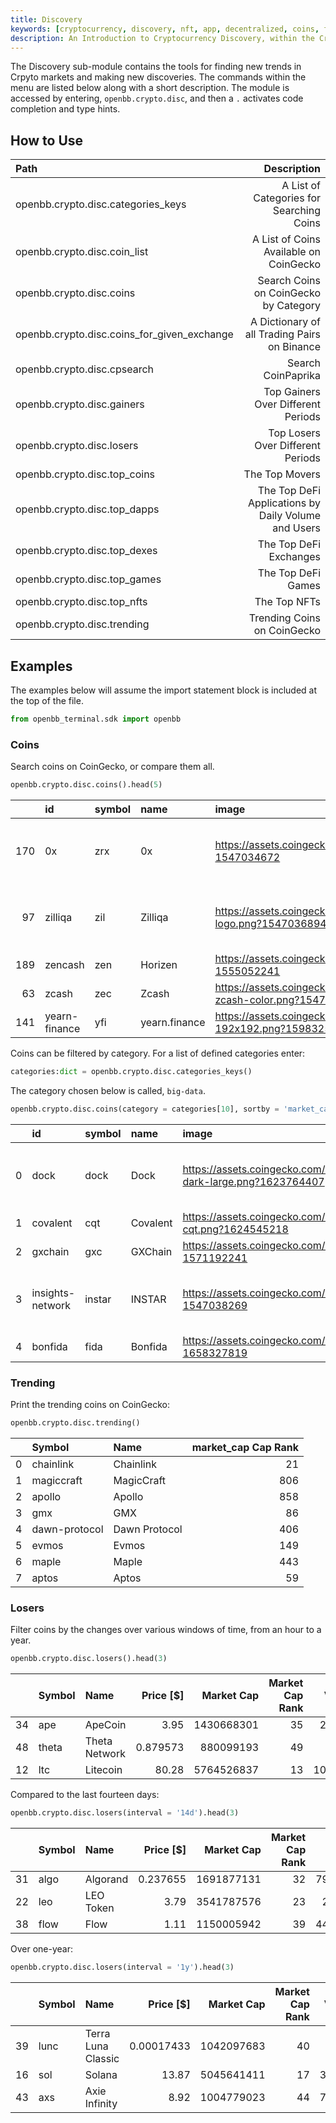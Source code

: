```yaml
---
title: Discovery
keywords: [cryptocurrency, discovery, nft, app, decentralized, coins, function, sub-module, openbb.crypto, openbb sdk, sdk, import statement, load, candles, find, active address, trades, coin_list, baas, trending, news]
description: An Introduction to Cryptocurrency Discovery, within the Cryptocurrency Menu, with a brief overview of the features.
---
```


The Discovery sub-module contains the tools for finding new trends in Crpyto markets and making new discoveries. The commands within the menu are listed below along with a short description. The module is accessed by entering, `openbb.crypto.disc`, and then a `.` activates code completion and type hints.

## How to Use

|Path |Description |
|:----|-----------:|
|openbb.crypto.disc.categories_keys |A List of Categories for Searching Coins |
|openbb.crypto.disc.coin_list |A List of Coins Available on CoinGecko |
|openbb.crypto.disc.coins |Search Coins on CoinGecko by Category |
|openbb.crypto.disc.coins_for_given_exchange |A Dictionary of all Trading Pairs on Binance |
|openbb.crypto.disc.cpsearch |Search CoinPaprika |
|openbb.crypto.disc.gainers |Top Gainers Over Different Periods |
|openbb.crypto.disc.losers |Top Losers Over Different Periods |
|openbb.crypto.disc.top_coins |The Top Movers |
|openbb.crypto.disc.top_dapps |The Top DeFi Applications by Daily Volume and Users |
|openbb.crypto.disc.top_dexes |The Top DeFi Exchanges |
|openbb.crypto.disc.top_games |The Top DeFi Games |
|openbb.crypto.disc.top_nfts |The Top NFTs |
|openbb.crypto.disc.trending |Trending Coins on CoinGecko |

## Examples

The examples below will assume the import statement block is included at the top of the file.

```python
from openbb_terminal.sdk import openbb
```

### Coins

Search coins on CoinGecko, or compare them all.

```python
openbb.crypto.disc.coins().head(5)
```

|     | id            | symbol   | name          | image                                                                                 |   current_price |   market_cap |   market_cap_rank |   fully_diluted_valuation |   total_volume |     high_24h |      low_24h |   price_change_24h |   price_change_percentage_24h |   market_cap_change_24h |   market_cap_change_percentage_24h |   circulating_supply |   total_supply |   max_supply |          ath |   ath_change_percentage | ath_date                 |         atl |   atl_change_percentage | atl_date                 | roi                                                                               | last_updated             |   price_change_percentage_14d_in_currency |   price_change_percentage_1h_in_currency |   price_change_percentage_1y_in_currency |   price_change_percentage_200d_in_currency |   price_change_percentage_24h_in_currency |   price_change_percentage_30d_in_currency |   price_change_percentage_7d_in_currency |
|----:|:--------------|:---------|:--------------|:--------------------------------------------------------------------------------------|----------------:|-------------:|------------------:|--------------------------:|---------------:|-------------:|-------------:|-------------------:|------------------------------:|------------------------:|-----------------------------------:|---------------------:|---------------:|-------------:|-------------:|------------------------:|:-------------------------|------------:|------------------------:|:-------------------------|:----------------------------------------------------------------------------------|:-------------------------|------------------------------------------:|-----------------------------------------:|-----------------------------------------:|-------------------------------------------:|------------------------------------------:|------------------------------------------:|-----------------------------------------:|
| 170 | 0x            | zrx      | 0x            | https://assets.coingecko.com/coins/images/863/large/0x.png?1547034672                 |       0.192066  |    162596592 |               171 |               1.91855e+08 |    7.92999e+06 |    0.198545  |    0.190939  |       -0.00511834  |                      -2.59572 |            -4.64766e+06 |                           -2.77897 |          8.47496e+08 |        1e+09   |      1e+09   |     2.5      |                -92.3016 | 2018-01-13T00:00:00.000Z |  0.120667   |                 59.3019 | 2020-03-13T02:27:49.563Z | {'times': 3.00137262387235, 'currency': 'usd', 'percentage': 300.137262387235}    | 2022-12-05T22:57:31.604Z |                                   6.39773 |                                 0.236744 |                                 -78.329  |                                   -48.4052 |                                 -2.59572  |                                  -31.7183 |                                -0.08195  |
|  97 | zilliqa       | zil      | Zilliqa       | https://assets.coingecko.com/coins/images/2687/large/Zilliqa-logo.png?1547036894      |       0.0227407 |    344299494 |                98 |               4.77046e+08 |    1.92004e+07 |    0.0235163 |    0.0226905 |       -0.000172456 |                      -0.75265 |            -2.93894e+06 |                           -0.84638 |          1.51564e+10 |        2.1e+10 |      2.1e+10 |     0.255376 |                -91.0876 | 2021-05-06T17:33:45.940Z |  0.00239616 |                849.86   | 2020-03-13T02:22:55.161Z | {'times': 1.131460045428967, 'currency': 'eth', 'percentage': 113.14600454289669} | 2022-12-05T22:57:22.010Z |                                   7.01544 |                                -0.119826 |                                 -67.7389 |                                   -52.7247 |                                 -0.752652 |                                  -30.9379 |                                -0.991144 |
| 189 | zencash       | zen      | Horizen       | https://assets.coingecko.com/coins/images/691/large/horizen.png?1555052241            |      10.64      |    139250373 |               190 |               2.22972e+08 |    5.44128e+06 |   11.07      |   10.62      |       -0.264045    |                      -2.42165 |            -3.61206e+06 |                           -2.52835 |          1.31149e+07 |        2.1e+07 |      2.1e+07 |   165.92     |                -93.5817 | 2021-05-08T06:00:30.087Z |  3.26       |                226.208  | 2019-10-17T00:00:00.000Z |                                                                                   | 2022-12-05T22:57:34.376Z |                                  21.2037  |                                -0.57332  |                                 -86.651  |                                   -44.0292 |                                 -2.42165  |                                  -25.8735 |                                11.1271   |
|  63 | zcash         | zec      | Zcash         | https://assets.coingecko.com/coins/images/486/large/circle-zcash-color.png?1547034197 |      46.24      |    602735976 |                64 |               9.69752e+08 |    3.57518e+07 |   47.32      |   45.31      |        0.479718    |                       1.04838 |             5.91658e+06 |                            0.99135 |          1.30523e+07 |        2.1e+07 |      2.1e+07 |  3191.93     |                -98.5521 | 2016-10-29T00:00:00.000Z | 19.75       |                133.959  | 2020-03-13T02:20:55.002Z |                                                                                   | 2022-12-05T22:57:30.607Z |                                  21.4551  |                                 0.502131 |                                 -75.4374 |                                   -53.9461 |                                  1.04838  |                                  -14.1037 |                                13.3262   |
| 141 | yearn-finance | yfi      | yearn.finance | https://assets.coingecko.com/coins/images/11849/large/yfi-192x192.png?1598325330      |    7082.34      |    220754373 |               142 |               2.59099e+08 |    4.54938e+07 | 7472.6       | 7052.76      |     -157.22        |                      -2.17168 |            -5.96275e+06 |                           -2.63004 |      31239.8         |    36666       |  36666       | 90787        |                -92.1948 | 2021-05-12T00:29:37.713Z | 31.65       |              22292.3    | 2020-07-18T12:26:27.150Z |                                                                                   | 2022-12-05T22:57:24.815Z |                                  15.7094  |                                -0.124164 |                                 -71.239  |                                   -22.0297 |                                 -2.17168  |                                  -15.4178 |                                13.2592   |

Coins can be filtered by category. For a list of defined categories enter:

```python
categories:dict = openbb.crypto.disc.categories_keys()
```

The category chosen below is called, `big-data`.

```python
openbb.crypto.disc.coins(category = categories[10], sortby = 'market_cap').head(5)
```

|    | id               | symbol   | name     | image                                                                                    |   current_price |   market_cap |   market_cap_rank |   fully_diluted_valuation |     total_volume |   high_24h |   low_24h |   price_change_24h |   price_change_percentage_24h |   market_cap_change_24h |   market_cap_change_percentage_24h |   circulating_supply |   total_supply |   max_supply |       ath |   ath_change_percentage | ath_date                 |        atl |   atl_change_percentage | atl_date                 | roi                                                                                 | last_updated             |   price_change_percentage_14d_in_currency |   price_change_percentage_1h_in_currency |   price_change_percentage_1y_in_currency |   price_change_percentage_200d_in_currency |   price_change_percentage_24h_in_currency |   price_change_percentage_30d_in_currency |   price_change_percentage_7d_in_currency |
|---:|:-----------------|:---------|:---------|:-----------------------------------------------------------------------------------------|----------------:|-------------:|------------------:|--------------------------:|-----------------:|-----------:|----------:|-------------------:|------------------------------:|------------------------:|-----------------------------------:|---------------------:|---------------:|-------------:|----------:|------------------------:|:-------------------------|-----------:|------------------------:|:-------------------------|:------------------------------------------------------------------------------------|:-------------------------|------------------------------------------:|-----------------------------------------:|-----------------------------------------:|-------------------------------------------:|------------------------------------------:|------------------------------------------:|-----------------------------------------:|
|  0 | dock             | dock     | Dock     | https://assets.coingecko.com/coins/images/3978/large/dock-icon-dark-large.png?1623764407 |       0.0163913 |  7.04484e+07 |               295 |             nan           | 567668           |  0.0170636 | 0.0163263 |       -0.00031004  |                      -1.85637 |            -2.34457e+06 |                           -3.22088 |          0           |          1e+09 |      nan     |  0.241848 |                -93.2225 | 2018-05-04T05:29:09.155Z | 0.00259319 |                532.083  | 2020-03-13T02:24:35.312Z | {'times': -0.8420344706449371, 'currency': 'eth', 'percentage': -84.20344706449372} | 2022-12-05T23:04:48.481Z |                                   11.105  |                                 0.113349 |                                 -79.607  |                                   -17.3245 |                                 -1.85637  |                                 -19.6563  |                                 0.481131 |
|  1 | covalent         | cqt      | Covalent | https://assets.coingecko.com/coins/images/14168/large/covalent-cqt.png?1624545218        |       0.099484  |  4.18854e+07 |               431 |               9.95348e+07 | 997478           |  0.112201  | 0.095826  |       -0.0110446   |                      -9.99251 |            -4.62241e+06 |                           -9.93901 |          4.20811e+08 |          1e+09 |        1e+09 |  2.08     |                -95.2091 | 2021-08-14T05:30:40.858Z | 0.051932   |                 91.5619 | 2022-08-01T23:38:54.301Z |                                                                                     | 2022-12-05T23:04:47.896Z |                                   16.5464 |                                 1.49149  |                                 -87.4469 |                                   -34.8706 |                                 -9.99251  |                                 -21.1618  |                               -16.3863   |
|  2 | gxchain          | gxc      | GXChain  | https://assets.coingecko.com/coins/images/1089/large/26296223.png?1571192241             |       0.46468   |  3.48511e+07 |               476 |             nan           | 114097           |  0.797016  | 0.359858  |       -0.331496    |                     -41.636   |            -2.48954e+07 |                          -41.6683  |          7.5e+07     |          1e+08 |      nan     | 10.61     |                -95.62   | 2018-01-13T00:00:00.000Z | 0.189778   |                144.839  | 2020-03-13T02:24:02.919Z |                                                                                     | 2022-12-05T23:04:01.358Z |                                   25.3322 |                                 3.68092  |                                 -83.5683 |                                    13.1713 |                                -41.636    |                                  -0.22209 |                                31.9026   |
|  3 | insights-network | instar   | INSTAR   | https://assets.coingecko.com/coins/images/3504/large/2558.png?1547038269                 |       0.0362529 |  2.85208e+07 |               534 |             nan           |     19.93        |  0.0370935 | 0.0359575 |       -0.000214289 |                      -0.58762 |            -5.51571e+06 |                          -16.2053  |          0           |          3e+08 |      nan     |  0.27882  |                -86.9978 | 2022-10-02T09:16:16.012Z | 0.00467988 |                674.655  | 2020-03-13T02:22:38.395Z | {'times': -0.7583139455766651, 'currency': 'usd', 'percentage': -75.83139455766651} | 2022-12-05T18:39:15.686Z |                                   -1.2191 |                               nan        |                                  27.2158 |                                   113.695  |                                 -0.587622 |                                 -44.2698  |                                 3.3329   |
|  4 | bonfida          | fida     | Bonfida  | https://assets.coingecko.com/coins/images/13395/large/bonfida.png?1658327819             |       0.392327  |  2.36672e+07 |               585 |               3.92307e+08 |      6.01989e+06 |  0.401193  | 0.386429  |       -0.00802685  |                      -2.00494 |       -441335           |                           -1.83062 |          6.03284e+07 |          1e+09 |        1e+09 | 18.77     |                -97.9102 | 2021-11-03T20:34:33.492Z | 0.113165   |                246.695  | 2020-12-22T10:58:52.143Z |                                                                                     | 2022-12-05T23:04:56.497Z |                                  -31.5948 |                                -0.13385  |                                 -94.9581 |                                   -30.7982 |                                 -2.00494  |                                  -5.84654 |                               -12.1443   |

### Trending

Print the trending coins on CoinGecko:

```python
openbb.crypto.disc.trending()
```

|    | Symbol        | Name          |   market_cap Cap Rank |
|---:|:--------------|:--------------|----------------------:|
|  0 | chainlink     | Chainlink     |                    21 |
|  1 | magiccraft    | MagicCraft    |                   806 |
|  2 | apollo        | Apollo        |                   858 |
|  3 | gmx           | GMX           |                    86 |
|  4 | dawn-protocol | Dawn Protocol |                   406 |
|  5 | evmos         | Evmos         |                   149 |
|  6 | maple         | Maple         |                   443 |
|  7 | aptos         | Aptos         |                    59 |

### Losers

Filter coins by the changes over various windows of time, from an hour to a year.

```python
openbb.crypto.disc.losers().head(3)
```

|    | Symbol   | Name                |      Price [$] |   Market Cap |   Market Cap Rank |   Volume [$] |   Change 1h [%] |
|---:|:---------|:--------------------|---------------:|-------------:|------------------:|-------------:|----------------:|
| 34 | ape      | ApeCoin             |     3.95       |   1430668301 |                35 |    225914151 |     -0.613265   |
| 48 | theta    | Theta Network       |     0.879573   |    880099193 |                49 |     19024380 |     -0.159237   |
| 12 | ltc      | Litecoin            |    80.28       |   5764526837 |                13 |   1079151325 |     -0.147648   |

Compared to the last fourteen days:

```python
openbb.crypto.disc.losers(interval = '14d').head(3)
```

|    | Symbol   | Name      |   Price [$] |   Market Cap |   Market Cap Rank |   Volume [$] |   Change 14d [%] |
|---:|:---------|:----------|------------:|-------------:|------------------:|-------------:|-----------------:|
| 31 | algo     | Algorand  |    0.237655 |   1691877131 |                32 |     79911891 |         -3.84964 |
| 22 | leo      | LEO Token |    3.79     |   3541787576 |                23 |      2082712 |         -2.70556 |
| 38 | flow     | Flow      |    1.11     |   1150005942 |                39 |     44608861 |         -2.16063 |

Over one-year:

```python
openbb.crypto.disc.losers(interval = '1y').head(3)
```

|    | Symbol   | Name               |   Price [$] |   Market Cap |   Market Cap Rank |   Volume [$] |   Change 1y [%] |
|---:|:---------|:-------------------|------------:|-------------:|------------------:|-------------:|----------------:|
| 39 | lunc     | Terra Luna Classic |  0.00017433 |   1042097683 |                40 |     75780496 |        -99.9997 |
| 16 | sol      | Solana             | 13.87       |   5045641411 |                17 |    382220595 |        -92.9463 |
| 43 | axs      | Axie Infinity      |  8.92       |   1004779023 |                44 |    707998935 |        -91.6799 |

